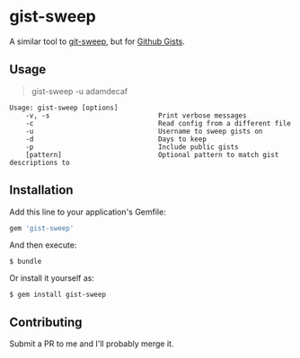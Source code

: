 # gist-sweep

A similar tool to [git-sweep](http://lab.arc90.com/2012/04/03/git-sweep/), but for [Github Gists](http://gist.github.com).

## Usage

> gist-sweep -u adamdecaf

```
Usage: gist-sweep [options]
    -v, -s                           Print verbose messages
    -c                               Read config from a different file
    -u                               Username to sweep gists on
    -d                               Days to keep
    -p                               Include public gists
    [pattern]                        Optional pattern to match gist descriptions to
```

## Installation

Add this line to your application's Gemfile:

```ruby
gem 'gist-sweep'
```

And then execute:

    $ bundle

Or install it yourself as:

    $ gem install gist-sweep


## Contributing

Submit a PR to me and I'll probably merge it.
